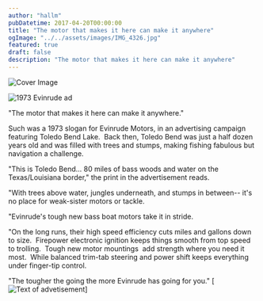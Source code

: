 ```yaml
---
author: "hallm"
pubDatetime: 2017-04-20T00:00:00
title: "The motor that makes it here can make it anywhere"
ogImage: "../../assets/images/IMG_4326.jpg"
featured: true
draft: false
description: "The motor that makes it here can make it anywhere"
---
```


![Cover Image](@assets/images/IMG_4326.jpg)

![1973 Evinrude ad](@assets/images/IMG_8547.jpg)

"The motor that makes it here can make it anywhere."

Such was a 1973 slogan for Evinrude Motors, in an advertising campaign featuring Toledo Bend Lake.  Back then, Toledo Bend was just a half dozen years old and was filled with trees and stumps, making fishing fabulous but navigation a challenge.

"This is Toledo Bend... 80 miles of bass woods and water on the Texas/Louisiana border," the print in the advertisement reads.

"With trees above water, jungles underneath, and stumps in between-- it's no place for weak-sister motors or tackle.

"Evinrude's tough new bass boat motors take it in stride.

"On the long runs, their high speed efficiency cuts miles and gallons down to size.  Firepower electronic ignition keeps things smooth from top speed to trolling.  Tough new motor mountings  add strength where you need it most.  While balanced trim-tab steering and power shift keeps everything under finger-tip control.

"The tougher the going the more Evinrude has going for you." [![Text of advetisement](@assets/images/IMG_4325.jpg)]